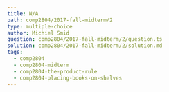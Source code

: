 ```yaml
---
title: N/A
path: comp2804/2017-fall-midterm/2
type: multiple-choice
author: Michiel Smid
question: comp2804/2017-fall-midterm/2/question.ts
solution: comp2804/2017-fall-midterm/2/solution.md
tags:
  - comp2804
  - comp2804-midterm
  - comp2804-the-product-rule
  - comp2804-placing-books-on-shelves
---
```

